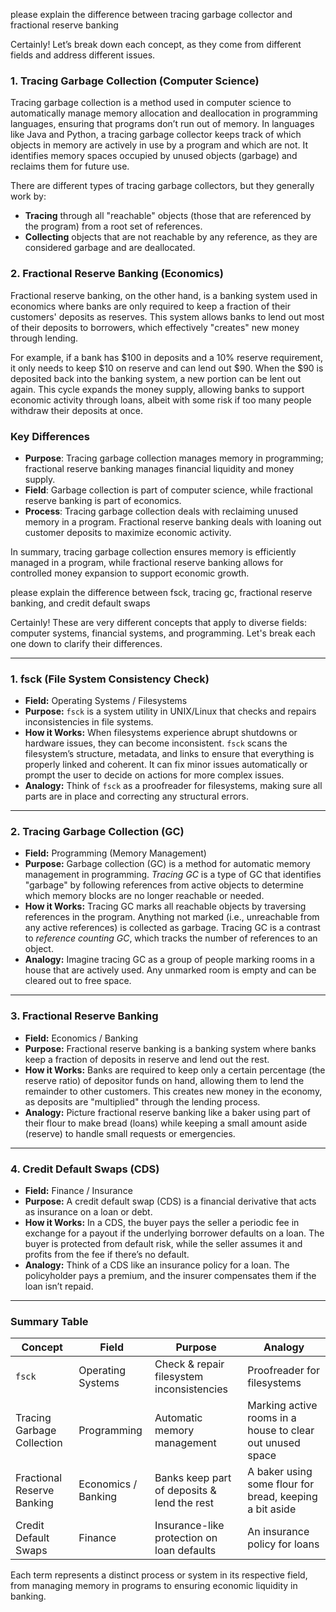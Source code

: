 please explain the difference between tracing garbage collector and fractional reserve banking


Certainly! Let’s break down each concept, as they come from different fields and address different issues.

### 1. Tracing Garbage Collection (Computer Science)
Tracing garbage collection is a method used in computer science to automatically manage memory allocation and deallocation in programming languages, ensuring that programs don’t run out of memory. In languages like Java and Python, a tracing garbage collector keeps track of which objects in memory are actively in use by a program and which are not. It identifies memory spaces occupied by unused objects (garbage) and reclaims them for future use.

There are different types of tracing garbage collectors, but they generally work by:
- **Tracing** through all "reachable" objects (those that are referenced by the program) from a root set of references.
- **Collecting** objects that are not reachable by any reference, as they are considered garbage and are deallocated.

### 2. Fractional Reserve Banking (Economics)
Fractional reserve banking, on the other hand, is a banking system used in economics where banks are only required to keep a fraction of their customers' deposits as reserves. This system allows banks to lend out most of their deposits to borrowers, which effectively "creates" new money through lending. 

For example, if a bank has $100 in deposits and a 10% reserve requirement, it only needs to keep $10 on reserve and can lend out $90. When the $90 is deposited back into the banking system, a new portion can be lent out again. This cycle expands the money supply, allowing banks to support economic activity through loans, albeit with some risk if too many people withdraw their deposits at once.

### Key Differences
- **Purpose**: Tracing garbage collection manages memory in programming; fractional reserve banking manages financial liquidity and money supply.
- **Field**: Garbage collection is part of computer science, while fractional reserve banking is part of economics.
- **Process**: Tracing garbage collection deals with reclaiming unused memory in a program. Fractional reserve banking deals with loaning out customer deposits to maximize economic activity.

In summary, tracing garbage collection ensures memory is efficiently managed in a program, while fractional reserve banking allows for controlled money expansion to support economic growth.







please explain the difference between fsck, tracing gc, fractional reserve banking, and credit default swaps


Certainly! These are very different concepts that apply to diverse fields: computer systems, financial systems, and programming. Let's break each one down to clarify their differences.

---

### 1. **fsck (File System Consistency Check)**

- **Field:** Operating Systems / Filesystems
- **Purpose:** `fsck` is a system utility in UNIX/Linux that checks and repairs inconsistencies in file systems.
- **How it Works:** When filesystems experience abrupt shutdowns or hardware issues, they can become inconsistent. `fsck` scans the filesystem’s structure, metadata, and links to ensure that everything is properly linked and coherent. It can fix minor issues automatically or prompt the user to decide on actions for more complex issues.
- **Analogy:** Think of `fsck` as a proofreader for filesystems, making sure all parts are in place and correcting any structural errors.

---

### 2. **Tracing Garbage Collection (GC)**

- **Field:** Programming (Memory Management)
- **Purpose:** Garbage collection (GC) is a method for automatic memory management in programming. *Tracing GC* is a type of GC that identifies "garbage" by following references from active objects to determine which memory blocks are no longer reachable or needed.
- **How it Works:** Tracing GC marks all reachable objects by traversing references in the program. Anything not marked (i.e., unreachable from any active references) is collected as garbage. Tracing GC is a contrast to *reference counting GC*, which tracks the number of references to an object.
- **Analogy:** Imagine tracing GC as a group of people marking rooms in a house that are actively used. Any unmarked room is empty and can be cleared out to free space.

---

### 3. **Fractional Reserve Banking**

- **Field:** Economics / Banking
- **Purpose:** Fractional reserve banking is a banking system where banks keep a fraction of deposits in reserve and lend out the rest.
- **How it Works:** Banks are required to keep only a certain percentage (the reserve ratio) of depositor funds on hand, allowing them to lend the remainder to other customers. This creates new money in the economy, as deposits are "multiplied" through the lending process.
- **Analogy:** Picture fractional reserve banking like a baker using part of their flour to make bread (loans) while keeping a small amount aside (reserve) to handle small requests or emergencies.

---

### 4. **Credit Default Swaps (CDS)**

- **Field:** Finance / Insurance
- **Purpose:** A credit default swap (CDS) is a financial derivative that acts as insurance on a loan or debt.
- **How it Works:** In a CDS, the buyer pays the seller a periodic fee in exchange for a payout if the underlying borrower defaults on a loan. The buyer is protected from default risk, while the seller assumes it and profits from the fee if there’s no default.
- **Analogy:** Think of a CDS like an insurance policy for a loan. The policyholder pays a premium, and the insurer compensates them if the loan isn’t repaid.

---

### Summary Table

| Concept                 | Field                    | Purpose                                      | Analogy                                                     |
|-------------------------|--------------------------|----------------------------------------------|-------------------------------------------------------------|
| `fsck`                  | Operating Systems        | Check & repair filesystem inconsistencies    | Proofreader for filesystems                                 |
| Tracing Garbage Collection | Programming        | Automatic memory management                  | Marking active rooms in a house to clear out unused space   |
| Fractional Reserve Banking | Economics / Banking | Banks keep part of deposits & lend the rest | A baker using some flour for bread, keeping a bit aside     |
| Credit Default Swaps    | Finance                  | Insurance-like protection on loan defaults   | An insurance policy for loans                               |

Each term represents a distinct process or system in its respective field, from managing memory in programs to ensuring economic liquidity in banking.
